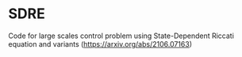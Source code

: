 # SDRE
Code for large scales control problem using State-Dependent Riccati equation and variants (https://arxiv.org/abs/2106.07163)
